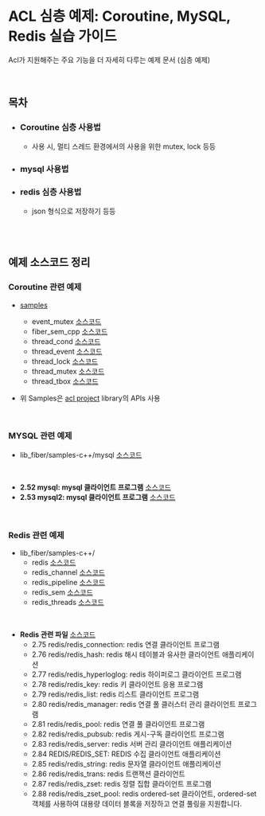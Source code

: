 # ACL 심층 예제: Coroutine, MySQL, Redis 실습 가이드

Acl가 지원해주는 주요 기능을 더 자세히 다루는 예제 문서 (심층 예제)

<br>

## 목차
* ### Coroutine 심층 사용법
  + 사용 시, 멀티 스레드 환경에서의 사용을 위한 mutex, lock 등등
* ### mysql 사용법
* ### redis 심층 사용법
  + json 형식으로 저장하기 등등

<br><br>


## 예제 소스코드 정리

### Coroutine 관련 예제
* [samples](https://github.com/acl-dev/acl/tree/master/lib_fiber/samples-c++)
  + event_mutex [소스코드](https://github.com/acl-dev/acl/tree/master/lib_fiber/samples-c%2B%2B/event_mutex)
  + fiber_sem_cpp [소스코드](https://github.com/acl-dev/acl/tree/master/lib_fiber/samples-c%2B%2B/fiber_sem_cpp)
  + thread_cond [소스코드](https://github.com/acl-dev/acl/tree/master/lib_fiber/samples-c%2B%2B/thread_cond)
  + thread_event [소스코드](https://github.com/acl-dev/acl/tree/master/lib_fiber/samples-c%2B%2B/thread_event)
  + thread_lock [소스코드](https://github.com/acl-dev/acl/tree/master/lib_fiber/samples-c%2B%2B/thread_lock)
  + thread_mutex [소스코드](https://github.com/acl-dev/acl/tree/master/lib_fiber/samples-c%2B%2B/thread_mutex)
  + thread_tbox [소스코드](https://github.com/acl-dev/acl/tree/master/lib_fiber/samples-c%2B%2B/thread_tbox)
    
* 위 Samples은 [acl project](https://github.com/acl-dev/acl/) library의 APIs 사용

<br>

### MYSQL 관련 예제
* lib_fiber/samples-c++/mysql [소스코드](https://github.com/acl-dev/acl/tree/master/lib_fiber/samples-c%2B%2B/mysql)

<br>

* **2.52 mysql: mysql 클라이언트 프로그램** [소스코드](https://github.com/acl-dev/acl/tree/master/lib_acl_cpp/samples/mysql)
* **2.53 mysql2: mysql 클라이언트 프로그램** [소스코드](https://github.com/acl-dev/acl/tree/master/lib_acl_cpp/samples/mysql2)

<br>

### Redis 관련 예제
* lib_fiber/samples-c++/
  - redis [소스코드](https://github.com/acl-dev/acl/tree/master/lib_fiber/samples-c%2B%2B/redis)
  - redis_channel [소스코드](https://github.com/acl-dev/acl/tree/master/lib_fiber/samples-c%2B%2B/redis_channel)
  - redis_pipeline [소스코드](https://github.com/acl-dev/acl/tree/master/lib_fiber/samples-c%2B%2B/redis_pipeline)
  - redis_sem [소스코드](https://github.com/acl-dev/acl/tree/master/lib_fiber/samples-c%2B%2B/redis_sem)
  - redis_threads [소스코드](https://github.com/acl-dev/acl/tree/master/lib_fiber/samples-c%2B%2B/redis_threads)

<br>

* **Redis 관련 파일** [소스코드](https://github.com/acl-dev/acl/tree/master/lib_acl_cpp/samples/redis)
  - 2.75 redis/redis_connection: redis 연결 클라이언트 프로그램
  - 2.76 redis/redis_hash: redis 해시 테이블과 유사한 클라이언트 애플리케이션
  - 2.77 redis/redis_hyperloglog: redis 하이퍼로그 클라이언트 프로그램
  - 2.78 redis/redis_key: redis 키 클라이언트 응용 프로그램
  - 2.79 redis/redis_list: redis 리스트 클라이언트 프로그램
  - 2.80 redis/redis_manager: redis 연결 풀 클러스터 관리 클라이언트 프로그램
  - 2.81 redis/redis_pool: redis 연결 풀 클라이언트 프로그램
  - 2.82 redis/redis_pubsub: redis 게시-구독 클라이언트 프로그램
  - 2.83 redis/redis_server: redis 서버 관리 클라이언트 애플리케이션
  - 2.84 REDIS/REDIS_SET: REDIS 수집 클라이언트 애플리케이션
  - 2.85 redis/redis_string: redis 문자열 클라이언트 애플리케이션
  - 2.86 redis/redis_trans: redis 트랜잭션 클라이언트
  - 2.87 redis/redis_zset: redis 정렬 집합 클라이언트 프로그램
  - 2.88 redis/redis_zset_pool: redis ordered-set 클라이언트, ordered-set 객체를 사용하여 대용량 데이터 블록을 저장하고 연결 풀링을 지원합니다.

<br>


